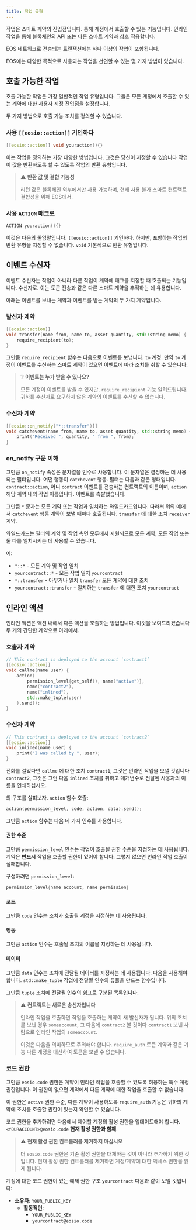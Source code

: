 ```yaml
---
title: 작업 유형
---
```


작업은 스마트 계약의 진입점입니다. 통해 계정에서 호출할 수 있는 기능입니다.
인라인 작업을 통해 블록체인의 API 또는 다른 스마트 계약과 상호 작용합니다.

EOS 네트워크로 전송되는 트랜잭션에는 하나 이상의 작업이 포함됩니다.

EOS에는 다양한 목적으로 사용되는 작업을 선언할 수 있는 몇 가지 방법이 있습니다.


## 호출 가능한 작업

호출 가능한 작업은 가장 일반적인 작업 유형입니다.
그들은 모든 계정에서 호출할 수 있는 계약에 대한 사용자 지정 진입점을 설정합니다.

두 가지 방법으로 호출 가능 조치를 정의할 수 있습니다.


### 사용 `[[eosio::action]]` 기인하다

```cpp
[[eosio::action]] void youraction(){}
```

이는 작업을 정의하는 가장 다양한 방법입니다. 그것은 당신이 지정할 수 있습니다
작업이 값을 반환하도록 할 수 있도록 작업의 반환 유형입니다.

> ⚠ **반환 값 및 결합 가능성**
>
> 리턴 값은 블록체인 외부에서만 사용 가능하며, 현재 사용 불가
> 스마트 컨트랙트 결합성을 위해 EOS에서.

### 사용 `ACTION` 매크로

```cpp
ACTION youraction(){}
```

이것은 다음의 줄임말입니다. `[[eosio::action]]` 기인하다. 하지만,
포함하는 작업의 반환 유형을 지정할 수 없습니다. `void`
기본적으로 반환 유형입니다.


## 이벤트 수신자

이벤트 수신자는 작업이 아니라 다른 작업이 계약에 태그를 지정할 때 호출되는 기능입니다.
수신자로. 이는 토큰 전송과 같은 다른 스마트 계약을 추적하는 데 유용합니다.

아래는 이벤트를 보내는 계약과 이벤트를 받는 계약의 두 가지 계약입니다.

### 발신자 계약

```cpp
[[eosio::action]] 
void transfer(name from, name to, asset quantity, std::string memo) {
    require_recipient(to);
}
```

그만큼 `require_recipient` 함수는 다음으로 이벤트를 보냅니다. `to` 계정. 만약 `to` 계정이
이벤트를 수신하는 스마트 계약이 있으면 이벤트에 따라 조치를 취할 수 있습니다.

> ❔ **이벤트는 누가 받을 수 있나요?**
>
> 모든 계정이 이벤트를 받을 수 있지만, `require_recipient` 기능
> 알려드립니다. 귀하를 수신자로 요구하지 않은 계약의 이벤트를 수신할 수 없습니다.


### 수신자 계약

```cpp
[[eosio::on_notify("*::transfer")]] 
void catchevent(name from, name to, asset quantity, std::string memo) {
    print("Received ", quantity, " from ", from);
}
```

### on_notify 구문 이해

그만큼 `on_notify` 속성은 문자열을 인수로 사용합니다. 이 문자열은 결정하는 데 사용되는 필터입니다.
어떤 행동이 `catchevent` 행동. 필터는 다음과 같은 형태입니다. `contract::action`, 어디 `contract`
이벤트를 전송하는 컨트랙트의 이름이며, `action` 해당 계약 내의 작업 이름입니다.
이벤트를 촉발했습니다.

그만큼 `*` 문자는 모든 계약 또는 작업과 일치하는 와일드카드입니다. 따라서 위의 예에서 `catchevent` 행동
계약이 보낼 때마다 호출됩니다. `transfer` 에 대한 조치 `receiver` 계약.

와일드카드는 필터의 계약 및 작업 측면 모두에서 지원되므로 모든 계약, 모든 작업 또는 둘 다를 일치시키는 데 사용할 수 있습니다.

예:
- `*::*` - 모든 계약 및 작업 일치
- `yourcontract::*` - 모든 작업 일치 `yourcontract`
- `*::transfer` - 아무거나 일치 `transfer` 모든 계약에 대한 조치
- `yourcontract::transfer` - 일치하는 `transfer` 에 대한 조치 `yourcontract`

## 인라인 액션

인라인 액션은 액션 내에서 다른 액션을 호출하는 방법입니다. 이것을 보여드리겠습니다
두 개의 간단한 계약으로 아래에서.


### 호출자 계약

```cpp
// This contract is deployed to the account `contract1`
[[eosio::action]]
void callme(name user) {
    action(
        permission_level{get_self(), name("active")},
        name("contract2"),
        name("inlined"),
        std::make_tuple(user)
    ).send();
}
```

### 수신자 계약

```cpp
// This contract is deployed to the account `contract2`
[[eosio::action]]
void inlined(name user) {
    print("I was called by ", user);
}
```

전화를 걸었다면 `callme` 에 대한 조치 `contract1`, 그것은 인라인 작업을 보낼 것입니다 `contract2`, 그것은
그런 다음 `inlined` 조치를 취하고 매개변수로 전달된 사용자의 이름을 인쇄하십시오.

의 구조를 살펴보자. `action` 함수 호출:

```cpp
action(permission_level, code, action, data).send();
```

그만큼 `action` 함수는 다음 네 가지 인수를 사용합니다.

#### 권한 수준

그만큼 `permission_level` 인수는 작업이 호출될 권한 수준을 지정하는 데 사용됩니다.
계약은 **반드시** 작업을 호출할 권한이 있어야 합니다. 그렇지 않으면 인라인 작업 호출이 실패합니다.

구성하려면 `permission_level`:
```cpp
permission_level{name account, name permission}
```

#### 코드

그만큼 `code` 인수는 조치가 호출될 계정을 지정하는 데 사용됩니다.

#### 행동

그만큼 `action` 인수는 호출될 조치의 이름을 지정하는 데 사용됩니다.

#### 데이터

그만큼 `data` 인수는 조치에 전달될 데이터를 지정하는 데 사용됩니다.
다음을 사용해야 합니다. `std::make_tuple` 작업에 전달될 인수의 튜플을 만드는 함수입니다.

그만큼 `tuple` 조치에 전달될 인수의 쉼표로 구분된 목록입니다.

> ⚠ **컨트랙트는 새로운 송신자입니다**
>
> 인라인 작업을 호출하면 작업을 호출하는 계약이 새 발신자가 됩니다.
> 위의 조치를 보낸 경우 `someaccount`, 그 다음에 `contract2` 볼 것이다 `contract1` 보낸 사람으로
> 인라인 작업의 `someaccount`.
>
> 이것은 다음을 의미하므로 주의해야 합니다. `require_auth` 토큰 계약과 같은 기능
> 다른 계정을 대신하여 토큰을 보낼 수 없습니다.

### 코드 권한

그만큼 `eosio.code` 권한은 계약이 인라인 작업을 호출할 수 있도록 허용하는 특수 계정 권한입니다.
이 권한이 없으면 계약에서 다른 계약에 대한 작업을 호출할 수 없습니다.

이 권한은 `active` 권한 수준, 다른 계약이 사용하도록 `require_auth`
기능은 귀하의 계약에 조치를 호출할 권한이 있는지 확인할 수 있습니다.

코드 권한을 추가하려면 다음에서 제어할 계정의 활성 권한을 업데이트해야 합니다.
`<YOURACCOUNT>@eosio.code` **현재 활성 권한과 함께**.

> ⚠ **현재 활성 권한 컨트롤러를 제거하지 마십시오**
>
> 더 `eosio.code` 권한은 기존 활성 권한을 대체하는 것이 아니라 추가하기 위한 것입니다.
> 현재 활성 권한 컨트롤러를 제거하면 계정/계약에 대한 액세스 권한을 잃게 됩니다.

계정에 대한 코드 권한이 있는 예제 권한 구조 `yourcontract` 다음과 같이 보일 것입니다:
- **소유자**: `YOUR_PUBLIC_KEY`
  - **활동적인**:
      - `YOUR_PUBLIC_KEY`
      - `yourcontract@eosio.code`

